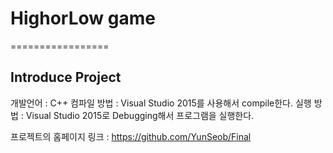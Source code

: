 # HighorLow game
=================

Introduce Project
-----------------
개발언어 : C++
컴파일 방법 : Visual Studio 2015를 사용해서 compile한다.
실행 방법 : Visual Studio 2015로 Debugging해서 프로그램을 실행한다.

프로젝트의 홈페이지 링크 : https://github.com/YunSeob/Final
